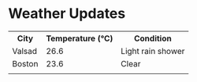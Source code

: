 # Weather Updates

<!-- WEATHER-UPDATE-START -->
<table><tr><th>City</th><th>Temperature (°C)</th><th>Condition</th></tr><tr><td>Valsad</td><td>26.6</td><td>Light rain shower</td></tr><tr><td>Boston</td><td>23.6</td><td>Clear</td></tr><tr><td></td><td></td><td></td></tr></table>
<!-- WEATHER-UPDATE-END -->
